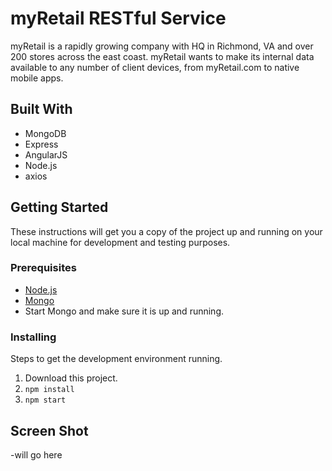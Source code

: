 # myRetail RESTful Service

myRetail is a rapidly growing company with HQ in Richmond, VA and over 200 stores across the east coast. myRetail wants to make its internal data available to any number of client devices, from myRetail.com to native mobile apps.

## Built With

- MongoDB
- Express
- AngularJS 
- Node.js
- axios

## Getting Started

These instructions will get you a copy of the project up and running on your local machine for development and testing purposes. 

### Prerequisites

- [Node.js](https://nodejs.org/en/)
- [Mongo](https://www.mongodb.com/download-center?jmp=tutorials&_ga=2.157987642.1691954874.1515639811-1798030591.1515639811#enterprise)
- Start Mongo and make sure it is up and running.

### Installing

Steps to get the development environment running.

1. Download this project.
2. `npm install`
3. `npm start`

## Screen Shot

-will go here